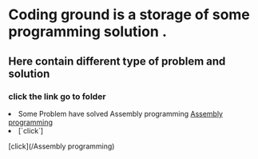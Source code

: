 # Coding ground is a storage of some programming solution .
## Here contain different type of problem and solution
### click the link go to folder


<li>Some Problem have solved Assembly programming <a href="Assembly programming">Assembly programming</a> </li>
<li> [`click`]  </li>



[click](/Assembly programming)